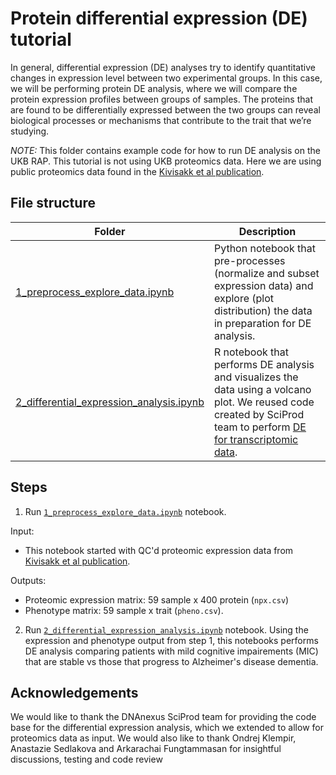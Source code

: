 # Protein differential expression (DE) tutorial

In general, differential expression (DE) analyses try to identify quantitative changes in expression level between two experimental groups. In this case, we will be performing protein DE analysis, where we will compare the protein expression profiles between groups of samples. The proteins that are found to be differentially expressed between the two groups can reveal biological processes or mechanisms that contribute to the trait that we’re studying.

*NOTE:* This folder contains example code for how to run DE analysis on the UKB RAP.  This tutorial is not using UKB proteomics data. Here we are using public proteomics data found in the [Kivisakk et al publication](https://academic.oup.com/braincomms/article/4/4/fcac155/6608340#366642284).

## File structure
| Folder | Description |
| --- | --- |
| [1_preprocess_explore_data.ipynb](1_preprocess_explore_data.ipynb) | Python notebook that pre-processes (normalize and subset expression data) and explore (plot distribution) the data in preparation for DE analysis.|
| [2_differential_expression_analysis.ipynb](2_differential_expression_analysis.ipynb) | R notebook that performs DE analysis and visualizes the data using a volcano plot. We reused code created by SciProd team to perform [DE for transcriptomic data](https://github.com/dnanexus/OpenBio/blob/master/transcriptomics/tutorial_notebooks/Transcript_Expression_Part-02_Analysis-diff-exp_R.ipynb). |


## Steps

1. Run [`1_preprocess_explore_data.ipynb`](1_preprocess_explore_data.ipynb) notebook.

Input:
* This notebook started with QC'd proteomic expression data from [Kivisakk et al publication](https://academic.oup.com/braincomms/article/4/4/fcac155/6608340#366642284).

Outputs:
* Proteomic expression matrix: 59 sample x 400 protein (`npx.csv`)
* Phenotype matrix: 59 sample x trait (`pheno.csv`).

2. Run [`2_differential_expression_analysis.ipynb`](2_differential_expression_analysis.ipynb) notebook. Using the expression and phenotype output from step 1, this notebooks performs DE analysis comparing patients with mild cognitive impairements (MIC) that are stable vs those that progress to Alzheimer's disease dementia.

## Acknowledgements
We would like to thank the DNAnexus SciProd team for providing the code base for the differential expression analysis, which we extended to allow for proteomics data as input.
We would also like to thank Ondrej Klempir, Anastazie Sedlakova and Arkarachai Fungtammasan for insightful discussions, testing and code review